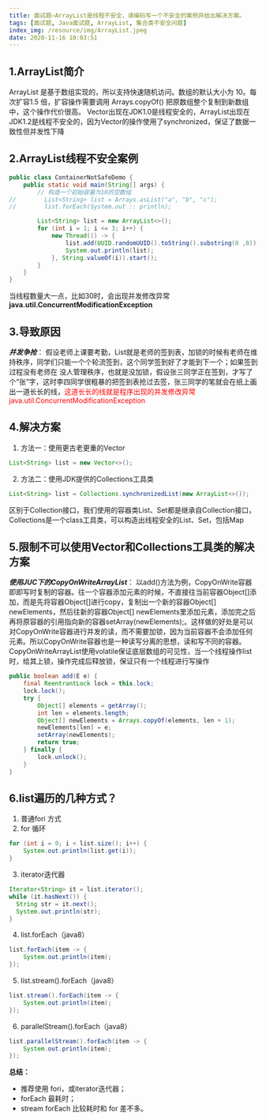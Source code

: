 ```yaml
---
title: 面试题—ArrayList是线程不安全，请编码写一个不安全的案例并给出解决方案。
tags: [面试题, Java面试题, ArrayList, 集合类不安全问题]
index_img: /resource/img/ArrayList.jpeg
date: 2020-11-16 10:03:51
---
```


## 1.ArrayList简介
ArrayList 是基于数组实现的，所以支持快速随机访问。数组的默认大小为 10。每次扩容1.5 倍，扩容操作需要调用 Arrays.copyOf() 把原数组整个复制到新数组中，这个操作代价很高。
Vector出现在JDK1.0是线程安全的，ArrayList出现在JDK1.2是线程不安全的，因为Vector的操作使用了synchronized，保证了数据一致性但并发性下降

## 2.ArrayList线程不安全案例
```java
public class ContainerNotSafeDemo {
    public static void main(String[] args) {
        // 构造一个初始容量为10的空数组
//        List<String> list = Arrays.asList("a", "b", "c");
//        list.forEach(System.out :: println);

        List<String> list = new ArrayList<>();
        for (int i = 1; i <= 3; i++) {
            new Thread(() -> {
                list.add(UUID.randomUUID().toString().substring(0 ,8));
                System.out.println(list);
            }, String.valueOf(i)).start();
        }
    }
}
```
当线程数量大一点，比如30时，会出现并发修改异常**java.util.ConcurrentModificationException**

## 3.导致原因
***并发争抢***：
假设老师上课要考勤，List就是老师的签到表，加锁的时候有老师在维持秩序，同学们只能一个个轮流签到，这个同学签到好了才能到下一个；如果签到过程没有老师在 没人管理秩序，也就是没加锁，假设张三同学正在签到，才写了个“张”字，这时李四同学很粗暴的把签到表抢过去签，张三同学的笔就会在纸上画出一道长长的线，<font color=#FF000>这道长长的线就是程序出现的并发修改异常java.util.ConcurrentModificationException</font>

## 4.解决方案
1. 方法一：使用更古老更重的Vector
```java
List<String> list = new Vector<>();
```
2. 方法二：使用JDK提供的Collections工具类
```java
List<String> list = Collections.synchronizedList(new ArrayList<>());
```
区别于Collection接口，我们使用的容器类List、Set都是继承自Collection接口，Collections是一个class工具类，可以构造出线程安全的List、Set，包括Map

## 5.限制不可以使用Vector和Collections工具类的解决方案
***使用JUC下的CopyOnWriteArrayList***：
以add()方法为例，CopyOnWrite容器即即写时复制的容器。往一个容器添加元素的时候，不直接往当前容器Object[]添加，而是先将容器Object[]进行copy，复制出一个新的容器Object[] newElements，然后往新的容器Object[] newElements里添加元素，添加完之后再将原容器的引用指向新的容器setArray(newElements);。这样做的好处是可以对CopyOnWrite容器进行并发的读，而不需要加锁，因为当前容器不会添加任何元素。所以CopyOnWrite容器也是一种读写分离的思想，读和写不同的容器。
CopyOnWriteArrayList使用volatile保证底层数组的可见性，当一个线程操作list时，给其上锁，操作完成后释放锁，保证只有一个线程进行写操作
```java
public boolean add(E e) {
    final ReentrantLock lock = this.lock;
    lock.lock();
    try {
        Object[] elements = getArray();
        int len = elements.length;
        Object[] newElements = Arrays.copyOf(elements, len + 1);
        newElements[len] = e;
        setArray(newElements);
        return true;
    } finally {
        lock.unlock();
    }
}
```

## 6.list遍历的几种方式？
1. 普通fori 方式
2. for 循环
```java
for (int i = 0; i < list.size(); i++) {
    System.out.println(list.get(i));
}
```
3. iterator迭代器
```java
Iterator<String> it = list.iterator();
while (it.hasNext()) {
  String str = it.next();
  System.out.println(str);
}
```
4. list.forEach（java8）
```java
list.forEach(item -> {
    System.out.println(item);
});
```
5. list.stream().forEach（java8）
```java
list.stream().forEach(item -> {
    System.out.println(item);
});
```
6. parallelStream().forEach（java8）
```java
list.parallelStream().forEach(item -> {
    System.out.println(item);
});
```

**总结：**
 - 推荐使用 fori，或iterator迭代器；
 - forEach 最耗时；
 - stream forEach 比较耗时和 for 差不多。
